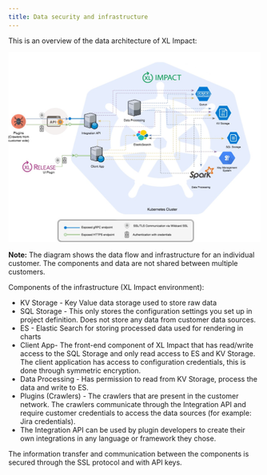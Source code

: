```yaml
---
title: Data security and infrastructure
---
```


This is an overview of the data architecture of XL Impact:

![image](../images/security-diagram-cloud-agnostic.jpg)

**Note:** The diagram shows the data flow and infrastructure for an individual customer. The components and data are not shared between multiple customers.

Components of the infrastructure (XL Impact environment):

* KV Storage - Key Value data storage used to store raw data  
* SQL Storage - This only stores the configuration settings you set up in project definition. Does not store any data from customer data sources.
* ES - Elastic Search for storing processed data used for rendering in charts
* Client App- The front-end component of XL Impact that has read/write access to the SQL Storage and only read access to ES and KV Storage. The client application has access to configuration credentials, this is done through symmetric encryption.
* Data Processing - Has permission to read from KV Storage, process the data and write to ES.
* Plugins (Crawlers) - The crawlers that are present in the customer network. The crawlers communicate through the Integration API and require customer credentials to access the data sources (for example: Jira credentials).
* The Integration API can be used by plugin developers to create their own integrations in any language or framework they chose.

The information transfer and communication between the components is secured through the SSL protocol and with API keys.
